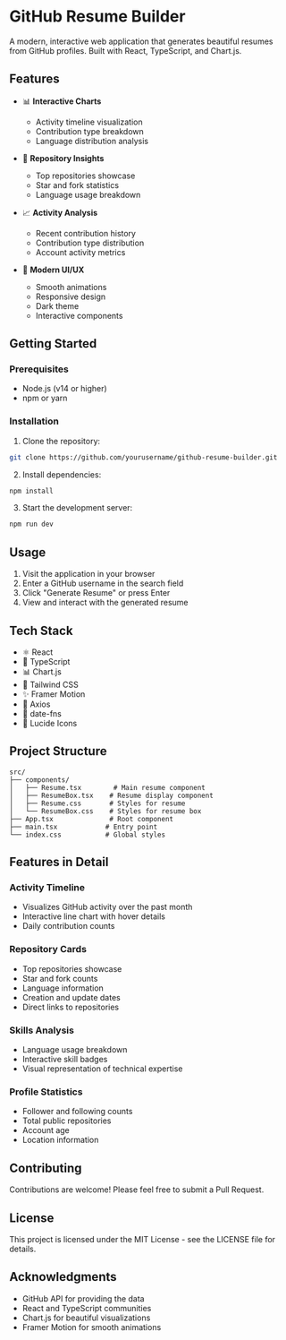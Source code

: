 # GitHub Resume Builder

A modern, interactive web application that generates beautiful resumes from GitHub profiles. Built with React, TypeScript, and Chart.js.

## Features

- 📊 **Interactive Charts**
  - Activity timeline visualization
  - Contribution type breakdown
  - Language distribution analysis

- 🎯 **Repository Insights**
  - Top repositories showcase
  - Star and fork statistics
  - Language usage breakdown

- 📈 **Activity Analysis**
  - Recent contribution history
  - Contribution type distribution
  - Account activity metrics

- 💫 **Modern UI/UX**
  - Smooth animations
  - Responsive design
  - Dark theme
  - Interactive components

## Getting Started

### Prerequisites

- Node.js (v14 or higher)
- npm or yarn

### Installation

1. Clone the repository:
```bash
git clone https://github.com/yourusername/github-resume-builder.git
```

2. Install dependencies:
```bash
npm install
```

3. Start the development server:
```bash
npm run dev
```

## Usage

1. Visit the application in your browser
2. Enter a GitHub username in the search field
3. Click "Generate Resume" or press Enter
4. View and interact with the generated resume

## Tech Stack

- ⚛️ React
- 📝 TypeScript
- 📊 Chart.js
- 🎨 Tailwind CSS
- ✨ Framer Motion
- 📡 Axios
- 📅 date-fns
- 🎯 Lucide Icons

## Project Structure

```
src/
├── components/
│   ├── Resume.tsx        # Main resume component
│   ├── ResumeBox.tsx    # Resume display component
│   ├── Resume.css       # Styles for resume
│   └── ResumeBox.css    # Styles for resume box
├── App.tsx              # Root component
├── main.tsx            # Entry point
└── index.css           # Global styles
```

## Features in Detail

### Activity Timeline
- Visualizes GitHub activity over the past month
- Interactive line chart with hover details
- Daily contribution counts

### Repository Cards
- Top repositories showcase
- Star and fork counts
- Language information
- Creation and update dates
- Direct links to repositories

### Skills Analysis
- Language usage breakdown
- Interactive skill badges
- Visual representation of technical expertise

### Profile Statistics
- Follower and following counts
- Total public repositories
- Account age
- Location information

## Contributing

Contributions are welcome! Please feel free to submit a Pull Request.

## License

This project is licensed under the MIT License - see the LICENSE file for details.

## Acknowledgments

- GitHub API for providing the data
- React and TypeScript communities
- Chart.js for beautiful visualizations
- Framer Motion for smooth animations

